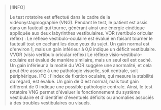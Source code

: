 >[!INFO]
>
>Le  test rotatoire est effectué dans le cadre de la vidéonystagmographie (VNG). Pendant le test, le patient est assis dans un fauteuil qui tourne, générant ainsi une énergie cinétique appliquée aux deux labyrinthes vestibulaires. 
>VOR (vertibulo oricular reflex) : Le réflexe vestibulo-oculaire est évalué en faisant tourner le fauteuil tout en cachant les deux yeux du sujet. Un gain normal est d'environ 1, mais un gain inférieur à 0,8 indique un déficit vestibulaire.
>VVOR (visio vertibulo oricular reflex) Le réflexe visio-vestibulo-oculaire est évalué de manière similaire, mais un seul œil est caché. Un gain inférieur à la moitié du VOR suggère une anormalité, et cela peut être associé à une pathologie visuelle, soit centrale, soit périphérique. 
>IFO : l'index de fixation oculaire, qui mesure la stabilité du regard, est évalué. Un gain de 0 est normal, mais tout gain différent de 0 indique une possible pathologie centrale. Ainsi, le test rotatoire VNG permet d'évaluer le fonctionnement du système vestibulaire et d'identifier d'éventuels déficits ou anomalies associés à des troubles vestibulaires ou visuels.

